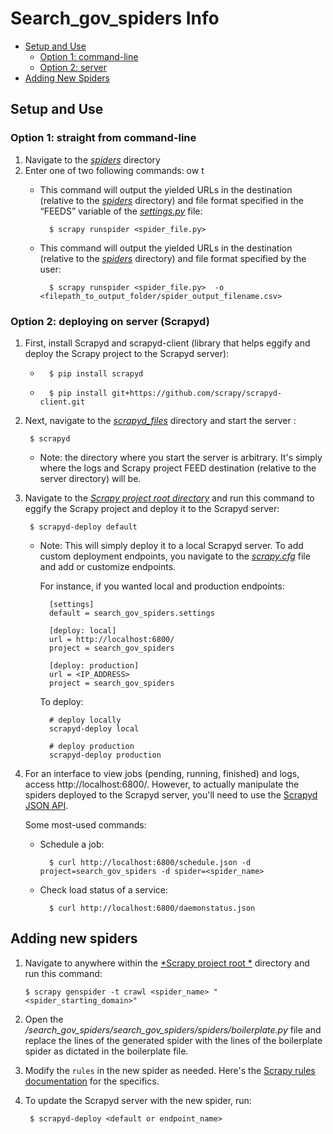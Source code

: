 # Search_gov_spiders Info

* [Setup and Use](#setup-and-use)
    * [Option 1: command-line](#option-1-straight-from-command-line) 
    * [Option 2: server](#option-2-deploying-on-server-scrapyd)
* [Adding New Spiders](#adding-new-spiders)

## Setup and Use

### Option 1: straight from command-line
1. Navigate to the [*spiders*](search_gov_spiders/spiders) directory
2. Enter one of two following commands:
ow t
    * This command will output the yielded URLs in the destination (relative to the [*spiders*](search_gov_spiders/spiders) directory) and file format specified in the “FEEDS” variable of the [*settings.py*](search_gov_spiders/settings.py) file:

            $ scrapy runspider <spider_file.py> 

    * This command will output the yielded URLs in the destination (relative to the [*spiders*](search_gov_spiders/spiders) directory) and file format specified by the user:


            $ scrapy runspider <spider_file.py>  -o <filepath_to_output_folder/spider_output_filename.csv>             

### Option 2: deploying on server (Scrapyd)
1. First, install Scrapyd and scrapyd-client (library that helps eggify and deploy the Scrapy project to the Scrapyd server):
    
    *       $ pip install scrapyd
    *       $ pip install git+https://github.com/scrapy/scrapyd-client.git

2. Next, navigate to the [*scrapyd_files*](./scrapyd_files) directory and start the server :
    
        $ scrapyd 
    * Note: the directory where you start the server is arbitrary. It's simply where the logs and Scrapy project FEED destination (relative to the server directory) will be.

3. Navigate to the [*Scrapy project root directory*](./) and run this command to eggify the Scrapy project and deploy it to the Scrapyd server:
    
        $ scrapyd-deploy default


    * Note: This will simply deploy it to a local Scrapyd server. To add custom deployment endpoints, you navigate to the [*scrapy.cfg*](./scrapy.cfg) file and add or customize endpoints. 

        For instance, if you wanted local and production endpoints:

            [settings]
            default = search_gov_spiders.settings

            [deploy: local]
            url = http://localhost:6800/
            project = search_gov_spiders

            [deploy: production]
            url = <IP_ADDRESS>
            project = search_gov_spiders
        
        To deploy:

            # deploy locally
            scrapyd-deploy local

            # deploy production
            scrapyd-deploy production

4. For an interface to view jobs (pending, running, finished) and logs, access http://localhost:6800/. However, to actually manipulate the spiders deployed to the Scrapyd server, you'll need to use the [Scrapyd JSON API](https://scrapyd.readthedocs.io/en/latest/api.html).

    Some most-used commands:
    
    * Schedule a job: 
    
            $ curl http://localhost:6800/schedule.json -d project=search_gov_spiders -d spider=<spider_name>
    * Check load status of a service:

            $ curl http://localhost:6800/daemonstatus.json

## Adding new spiders

1.  Navigate to anywhere within the [*Scrapy project root *](./) directory and run this command:

        $ scrapy genspider -t crawl <spider_name> "<spider_starting_domain>"

2. Open the */search_gov_spiders/search_gov_spiders/spiders/boilerplate.py* file and replace the lines of the generated spider with the lines of the boilerplate spider as dictated in the boilerplate file.

3. Modify the `rules` in the new spider as needed. Here's the [Scrapy rules documentation](https://docs.scrapy.org/en/latest/topics/spiders.html#crawling-rules) for the specifics.

4. To update the Scrapyd server with the new spider, run: 
        
        $ scrapyd-deploy <default or endpoint_name> 